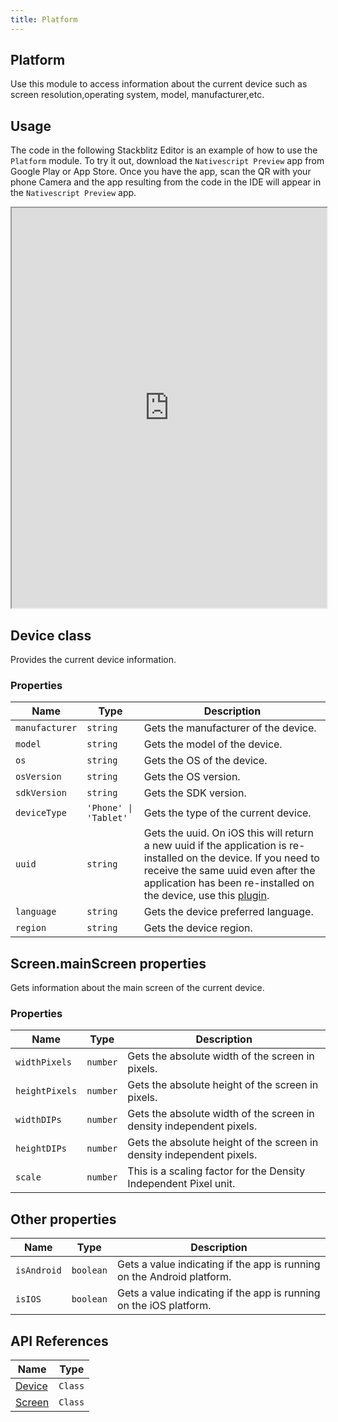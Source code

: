 ```yaml
---
title: Platform
---
```


## Platform

Use this module to access information about the current device such as screen resolution,operating system, model, manufacturer,etc.

## Usage

The code in the following Stackblitz Editor is an example of how to use the `Platform` module. To try it out, download the `Nativescript Preview` app from Google Play or App Store. Once you have the app, scan the QR with your phone Camera and the app resulting from the code in the IDE will appear in the `Nativescript Preview` app.

<iframe width="100%" height="640px" src="https://stackblitz.com/edit/nativescript-stackblitz-templates-hvxmgc?embed=1&file=app/main-view-model.ts&hideExplorer=0"></iframe>

## Device class

Provides the current device information.

### Properties

| Name           | Type                  | Description                                                                                                                                                                                                                                                                      |
| -------------- | --------------------- | -------------------------------------------------------------------------------------------------------------------------------------------------------------------------------------------------------------------------------------------------------------------------------- |
| `manufacturer` | `string`              | Gets the manufacturer of the device.                                                                                                                                                                                                                                             |
| `model`        | `string`              | Gets the model of the device.                                                                                                                                                                                                                                                    |
| `os`           | `string`              | Gets the OS of the device.                                                                                                                                                                                                                                                       |
| `osVersion`    | `string`              | Gets the OS version.                                                                                                                                                                                                                                                             |
| `sdkVersion`   | `string`              | Gets the SDK version.                                                                                                                                                                                                                                                            |
| `deviceType`   | `'Phone' \| 'Tablet'` | Gets the type of the current device.                                                                                                                                                                                                                                             |
| `uuid`         | `string`              | Gets the uuid. On iOS this will return a new uuid if the application is re-installed on the device. If you need to receive the same uuid even after the application has been re-installed on the device, use this [plugin](https://www.npmjs.com/package/nativescript-ios-uuid). |
| `language`     | `string`              | Gets the device preferred language.                                                                                                                                                                                                                                              |
| `region`       | `string`              | Gets the device region.                                                                                                                                                                                                                                                          |

## Screen.mainScreen properties

Gets information about the main screen of the current device.

### Properties

| Name           | Type     | Description                                                           |
| -------------- | -------- | --------------------------------------------------------------------- |
| `widthPixels`  | `number` | Gets the absolute width of the screen in pixels.                      |
| `heightPixels` | `number` | Gets the absolute height of the screen in pixels.                     |
| `widthDIPs`    | `number` | Gets the absolute width of the screen in density independent pixels.  |
| `heightDIPs`   | `number` | Gets the absolute height of the screen in density independent pixels. |
| `scale`        | `number` | This is a scaling factor for the Density Independent Pixel unit.      |

## Other properties

| Name        | Type      | Description                                                            |
| ----------- | --------- | ---------------------------------------------------------------------- |
| `isAndroid` | `boolean` | Gets a value indicating if the app is running on the Android platform. |
| `isIOS`     | `boolean` | Gets a value indicating if the app is running on the iOS platform.     |

## API References

| Name                                                                 | Type    |
| -------------------------------------------------------------------- | ------- |
| [Device](https://docs.nativescript.org/api-reference/modules#device) | `Class` |
| [Screen](https://docs.nativescript.org/api-reference/classes/screen) | `Class` |
